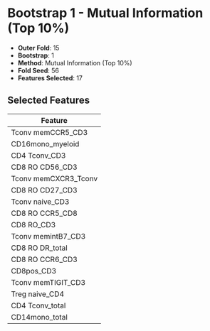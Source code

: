 # Bootstrap 1 - Mutual Information (Top 10%)

- **Outer Fold**: 15
- **Bootstrap**: 1
- **Method**: Mutual Information (Top 10%)
- **Fold Seed**: 56
- **Features Selected**: 17

## Selected Features

| Feature |
|---------|
| Tconv memCCR5_CD3 |
| CD16mono_myeloid |
| CD4 Tconv_CD3 |
| CD8 RO CD56_CD3 |
| Tconv memCXCR3_Tconv |
| CD8 RO CD27_CD3 |
| Tconv naive_CD3 |
| CD8 RO CCR5_CD8 |
| CD8 RO_CD3 |
| Tconv memintB7_CD3 |
| CD8 RO DR_total |
| CD8 RO CCR6_CD3 |
| CD8pos_CD3 |
| Tconv memTIGIT_CD3 |
| Treg naive_CD4 |
| CD4 Tconv_total |
| CD14mono_total |
